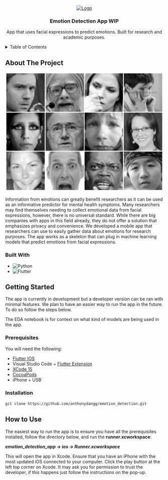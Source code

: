 <!-- Improved compatibility of back to top link: See: https://github.com/othneildrew/Best-README-Template/pull/73 -->
<a name="readme-top"></a>
<!--
*** Thanks for checking out the Best-README-Template. If you have a suggestion
*** that would make this better, please fork the repo and create a pull request
*** or simply open an issue with the tag "enhancement".
*** Don't forget to give the project a star!
*** Thanks again! Now go create something AMAZING! :D
-->

<!-- PROJECT LOGO -->
<br />
<div align="center">
  <a href="https://github.com/github_username/repo_name">
    <img src="https://media2.giphy.com/media/v1.Y2lkPTc5MGI3NjExMGtlZXZpeXRjOTBpbG04Mm5rY3JjdGgyYnF3eWdyZmUyc3NwcnRzZSZlcD12MV9pbnRlcm5hbF9naWZfYnlfaWQmY3Q9cw/ETY5vYoZjLD6Ibf37u/giphy.gif" alt="Logo" width="80" height="80">
  </a>

<h3 align="center">Emotion Detection App WIP</h3>

  <p align="center">
    App that uses facial expressions to predict emotions. Built for research
    and academic purposes.
    <br />
  </p>
</div>



<!-- TABLE OF CONTENTS -->
<details>
  <summary>Table of Contents</summary>
  <ol>
    <li>
      <a href="#about-the-project">About The Project</a>
      <ul>
        <li><a href="#built-with">Built With</a></li>
      </ul>
    </li>
    <li>
      <a href="#getting-started">Getting Started</a>
      <ul>
        <li><a href="#prerequisites">Prerequisites</a></li>
        <li><a href="#installation">Installation</a></li>
      </ul>
    </li>
    <li>
    <a href="#how-to-use">How to Use</a>

  </ol>
</details>



<!-- ABOUT THE PROJECT -->
## About The Project

![fer_img](fer_img.jpeg)

Information from emotions can greatly benefit researchers as it can be used as an informative predictor for mental health symptoms. Many researchers may find themselves needing to collect emotional data from facial expressions, however, there is no universal standard. While there are big companies with apps in this field already, they do not offer a solution that emphasizes privacy and convenience. We developed a mobile app that researchers can use to easily gather data about emotions for research purposes. The app works as a skeleton that can plug in machine learning models that predict emotions from facial expressions.




### Built With

* ![Python](https://img.shields.io/badge/python-3670A0?style=for-the-badge&logo=python&logoColor=ffdd54)
* ![Flutter](https://img.shields.io/badge/Flutter-%2302569B.svg?style=for-the-badge&logo=Flutter&logoColor=white)




<!-- GETTING STARTED -->
## Getting Started

The app is currently in development but a developer version can be ran with minimal features. We plan to have an easier way to run the app in the future. To do so follow the steps below.

The EDA notebook is for context on what kind of models are being used in the app.

### Prerequisites

You will need the following:
* [Flutter IOS](https://docs.flutter.dev/get-started/install/macos/mobile-ios)
* Visual Studio Code + [Flutter Extension](https://marketplace.visualstudio.com/items?itemName=Dart-Code.flutter)
* [XCode 15](https://developer.apple.com/xcode/)
* [CocoaPods](https://guides.cocoapods.org/using/getting-started.html#installation)
* iPhone + USB

### Installation

   ```sh
   git clone https://github.com/anthonydangg/emotion_detection.git
   ```




<!-- USAGE EXAMPLES -->
## How to Use

The easiest way to run the app is to ensure you have all the prerequisites installed, follow the directory below, and run the **runner.xcworkspace**:

**_emotion_detection_app -> ios -> Runner.xcworkspace_**

This will open the app in Xcode. Ensure that you have an iPhone with the most updated iOS connected to your computer. Click the play button at the left top corner on Xcode. It may ask you for permission to trust the developer, if this happens just follow the instructions on the pop-up.
